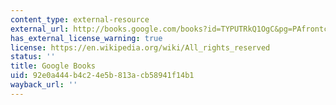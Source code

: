```yaml
---
content_type: external-resource
external_url: http://books.google.com/books?id=TYPUTRkQ1OgC&pg=PAfrontcover
has_external_license_warning: true
license: https://en.wikipedia.org/wiki/All_rights_reserved
status: ''
title: Google Books
uid: 92e0a444-b4c2-4e5b-813a-cb58941f14b1
wayback_url: ''
---
```

